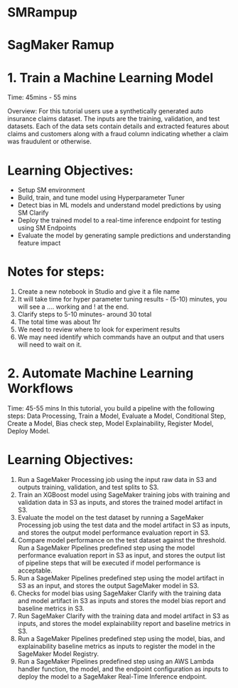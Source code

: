 # SMRampup
# SagMaker Ramup
# 1. Train a Machine Learning Model

Time: 45mins - 55 mins

Overview: For this tutorial users use a synthetically generated auto insurance claims dataset. The inputs are the training, validation, and test datasets. Each of the data sets contain details and extracted features about claims and customers along with a fraud column indicating whether a claim was fraudulent or otherwise.

# Learning Objectives:

* Setup SM environment 
* Build, train, and tune model using Hyperparameter Tuner
* Detect bias in ML models and understand model predictions by using SM Clarify
* Deploy the trained model to a real-time inference endpoint for testing using SM Endpoints
* Evaluate the model by generating sample predictions and understanding feature impact

# Notes for steps:

1. Create a new notebook in Studio and give it a file name
2. It will take time for hyper parameter tuning results - (5-10) minutes, you will see a .... working and ! at the end.
3. Clarify steps to 5-10 minutes- around 30 total
4. The total time was about 1hr
5. We need to review where to look for experiment results
6. We may need identify which commands have an output and that users will need to wait on it.



# 2. Automate Machine Learning Workflows

Time: 45-55 mins
In this tutorial, you build a pipeline with the following steps: Data Processing, Train a Model, Evaluate a Model, Conditional Step, Create a Model, Bias check step, Model Explainability, Register Model, Deploy Model.

# Learning Objectives:

1. Run a SageMaker Processing job using the input raw data in S3 and outputs training, validation, and test splits to S3.
2. Train an XGBoost model using SageMaker training jobs with training and validation data in S3 as inputs, and stores the trained model artifact in S3.
3. Evaluate the model on the test dataset by running a SageMaker Processing job using the test data and the model artifact in S3 as inputs, and stores the output model performance evaluation report in S3.
4. Compare model performance on the test dataset against the threshold. Run a SageMaker Pipelines predefined step using the model performance evaluation report in S3 as input, and stores the output list of pipeline steps that will be executed if model performance is acceptable.
5. Run a SageMaker Pipelines predefined step using the model artifact in S3 as an input, and stores the output SageMaker model in S3.
6. Checks for model bias using SageMaker Clarify with the training data and model artifact in S3 as inputs and stores the model bias report and baseline metrics in S3.
7. Run SageMaker Clarify with the training data and model artifact in S3 as inputs, and stores the model explainability report and baseline metrics in S3.
8. Run a SageMaker Pipelines predefined step using the model, bias, and explainability baseline metrics as inputs to register the model in the SageMaker Model Registry.
9. Run a SageMaker Pipelines predefined step using an AWS Lambda handler function, the model, and the endpoint configuration as inputs to deploy the model to a SageMaker Real-Time Inference endpoint.

